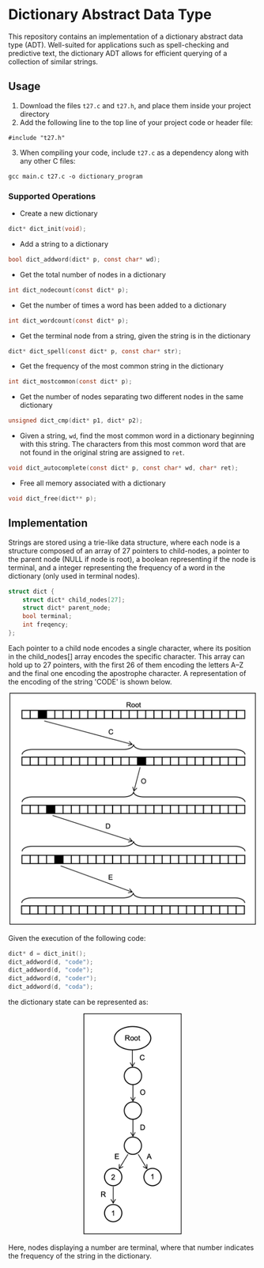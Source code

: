 # Dictionary Abstract Data Type

This repository contains an implementation of a dictionary abstract data type (ADT). Well-suited for applications 
such as spell-checking and predictive text, the dictionary ADT allows for efficient querying of a collection of
similar strings.

## Usage
1. Download the files `t27.c` and `t27.h`, and place them inside your project directory
2. Add the following line to the top line of your project code or header file:
```
#include "t27.h"
```
3. When compiling your code, include `t27.c` as a dependency along with any other C files:
```
gcc main.c t27.c -o dictionary_program
```

### Supported Operations
- Create a new dictionary
```c
dict* dict_init(void);
```

- Add a string to a dictionary
```c
bool dict_addword(dict* p, const char* wd);
```

- Get the total number of nodes in a dictionary
```c
int dict_nodecount(const dict* p);
```

- Get the number of times a word has been added to a dictionary
```c
int dict_wordcount(const dict* p);
```

- Get the terminal node from a string, given the string is in the dictionary
```c
dict* dict_spell(const dict* p, const char* str);
```

- Get the frequency of the most common string in the dictionary
```c
int dict_mostcommon(const dict* p);
```

- Get the number of nodes separating two different nodes in the same dictionary
```c
unsigned dict_cmp(dict* p1, dict* p2);
```

- Given a string, `wd`, find the most common word in a dictionary beginning with this string. The characters from this most common word that are not found in the original string are assigned to `ret`.
```c
void dict_autocomplete(const dict* p, const char* wd, char* ret);
```

- Free all memory associated with a dictionary
```c
void dict_free(dict** p);
```


## Implementation
Strings are stored using a trie-like data structure, where each node is a structure composed of an array of 27 
pointers to child-nodes, a pointer to the parent node (NULL if node is root), a boolean representing if the node 
is terminal, and a integer representing the frequency of a word in the dictionary (only used in terminal nodes).

```c
struct dict {
    struct dict* child_nodes[27];
    struct dict* parent_node;
    bool terminal;
    int freqency;
};
```

Each pointer to a child node encodes a single character, where its position in the child_nodes[] array encodes 
the specific character. This array can hold up to 27 pointers, with the first 26 of them encoding the letters 
A–Z and the final one encoding the apostrophe character. A representation of the encoding of the string 'CODE' 
is shown below.

<div align="center">
    <img src="Assets/trie.png" width="500">
</div>

Given the execution of the following code:
```c
dict* d = dict_init();
dict_addword(d, "code");
dict_addword(d, "code");
dict_addword(d, "coder");
dict_addword(d, "coda");
```

the dictionary state can be represented as:

<div align="center">
    <img src="Assets/dictionary_example_state.png" width="200">
</div>

Here, nodes displaying a number are terminal, where that number indicates the frequency of the string in the 
dictionary.
